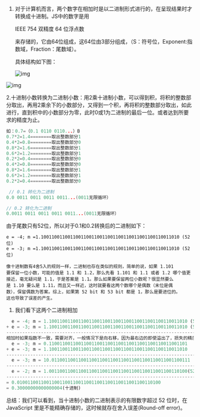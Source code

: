 1. 对于计算机而言，两个数字在相加时是以二进制形式进行的，在呈现结果时才转换成十进制。JS中的数字是用

   IEEE 754 双精度 64 位浮点数

   来存储的，它由64位组成，这64位由3部分组成，（S：符号位，Exponent:指数域，Fraction：尾数域）。

   具体结构如下图：

   ![img](https:////upload-images.jianshu.io/upload_images/8917304-3eb22d6b6332e5d5.png?imageMogr2/auto-orient/strip|imageView2/2/w/425/format/webp)

![img](https:////upload-images.jianshu.io/upload_images/8917304-e57cdf0341447567.png?imageMogr2/auto-orient/strip|imageView2/2/w/480/format/webp)

2.十进制小数转换为二进制小数：用2乘十进制小数，可以得到积，将积的整数部分取出，再用2乘余下的小数部分，又得到一个积，再将积的整数部分取出，如此进行，直到积中的小数部分为零，此时0或1为二进制的最后一位。或者达到所要求的精度为止。



```cpp
如：0.7=（0.1 0110 0110...）B
0.7*2=1.4========取出整数部分1
0.4*2=0.8========取出整数部分0
0.8*2=1.6========取出整数部分1
0.6*2=1.2========取出整数部分1
0.2*2=0.4========取出整数部分0
0.4*2=0.8========取出整数部分0
0.8*2=1.6========取出整数部分1
0.6*2=1.2========取出整数部分1
0.2*2=0.4========取出整数部分0

 // 0.1 转化为二进制
0.0 0011 0011 0011 0011...(0011无限循环）

// 0.2 转化为二进制
0.0011 0011 0011 0011 0011...(0011无限循环）
```

由于尾数只有52位，所以对于0.1和0.2转换后的二进制如下：



```undefined
e = -4; m =1.1001100110011001100110011001100110011001100110011010 (52位)
e = -3; m =1.1001100110011001100110011001100110011001100110011010 (52位)

像十进制数有4舍5入的规则一样，二进制也存在类似的规则，简单的说，如果 1.101 
要保留一位小数，可能的值是 1.1 和 1.2，那么先看 1.101 和 1.1 或者 1.2 哪个值更
接近，毫无疑问是 1.1，于是答案是 1.1。那么如果要保留两位小数呢？很显然要么
是 1.10 要么是 1.11，而且又一样近，这时就要看这两个数哪个是偶数（末位是偶
数），保留偶数为答案。综上，如果第 52 bit 和 53 bit 都是 1，那么是要进位的。
这也导致了误差的产生。
```

1. 我们看下这两个二进制相加



```js
  e = -4; m = 1.1001100110011001100110011001100110011001100110011010 (52位)
+ e = -3; m = 1.1001100110011001100110011001100110011001100110011010 (52位)
---------------------------------------------------------------------------
相加时如果指数不一致，需要对齐，一般情况下是向右移，因为最右边的即使溢出了，损失的精度远远小于左边溢出。
  e = -3; m = 0.1100110011001100110011001100110011001100110011001101 
+ e = -3; m = 1.1001100110011001100110011001100110011001100110011010
---------------------------------------------------------------------------
  e = -3; m = 10.0110011001100110011001100110011001100110011001100111
---------------------------------------------------------------------------
  e = -2; m = 1.0011001100110011001100110011001100110011001100110100(52位)
---------------------------------------------------------------------------
= 0.010011001100110011001100110011001100110011001100110100
= 0.30000000000000004(十进制)
```

总结：我们可以看到，当十进制小数的二进制表示的有限数字超过 52 位时，在 JavaScript 里是不能精确存储的，这时候就存在舍入误差(Round-off error)。

